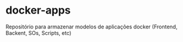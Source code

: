 # docker-apps
Repositório para armazenar modelos de aplicações docker (Frontend, Backent, SOs, Scripts, etc)
